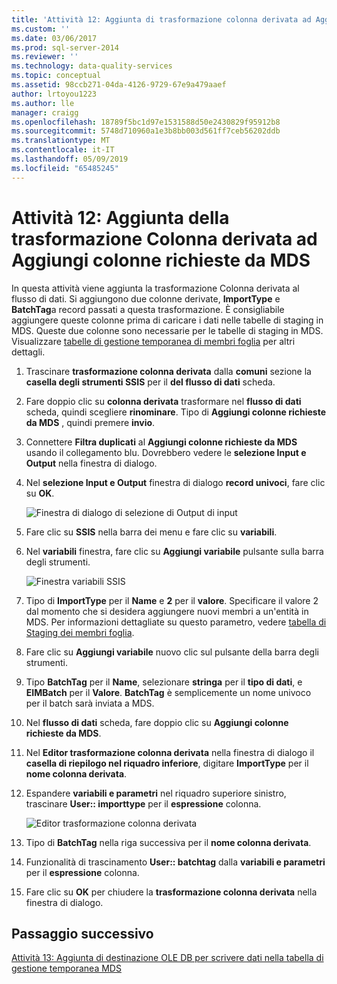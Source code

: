 ```yaml
---
title: 'Attività 12: Aggiunta di trasformazione colonna derivata ad Aggiungi colonne richieste da MDS | Microsoft Docs'
ms.custom: ''
ms.date: 03/06/2017
ms.prod: sql-server-2014
ms.reviewer: ''
ms.technology: data-quality-services
ms.topic: conceptual
ms.assetid: 98ccb271-04da-4126-9729-67e9a479aaef
author: lrtoyou1223
ms.author: lle
manager: craigg
ms.openlocfilehash: 18789f5bc1d97e1531588d50e2430829f95912b8
ms.sourcegitcommit: 5748d710960a1e3b8bb003d561ff7ceb56202ddb
ms.translationtype: MT
ms.contentlocale: it-IT
ms.lasthandoff: 05/09/2019
ms.locfileid: "65485245"
---
```

# <a name="task-12-adding-derived-column-transform-to-add-columns-required-by-mds"></a>Attività 12: Aggiunta della trasformazione Colonna derivata ad Aggiungi colonne richieste da MDS
  In questa attività viene aggiunta la trasformazione Colonna derivata al flusso di dati. Si aggiungono due colonne derivate, **ImportType** e **BatchTag**a record passati a questa trasformazione. È consigliabile aggiungere queste colonne prima di caricare i dati nelle tabelle di staging in MDS. Queste due colonne sono necessarie per le tabelle di staging in MDS. Visualizzare [tabelle di gestione temporanea di membri foglia](../master-data-services/leaf-member-staging-table-master-data-services.md) per altri dettagli.  
  
1.  Trascinare **trasformazione colonna derivata** dalla **comuni** sezione la **casella degli strumenti SSIS** per il **del flusso di dati** scheda.  
  
2.  Fare doppio clic su **colonna derivata** trasformare nel **flusso di dati** scheda, quindi scegliere **rinominare**. Tipo di **Aggiungi colonne richieste da MDS** , quindi premere **invio**.  
  
3.  Connettere **Filtra duplicati** al **Aggiungi colonne richieste da MDS** usando il collegamento blu. Dovrebbero vedere le **selezione Input e Output** nella finestra di dialogo.  
  
4.  Nel **selezione Input e Output** finestra di dialogo **record univoci**, fare clic su **OK**.  
  
     ![Finestra di dialogo di selezione di Output di input](../../2014/tutorials/media/et-addingdcttoaddcolumnsrequiredbymds-01.jpg "Output finestra di dialogo di selezione di Input")  
  
5.  Fare clic su **SSIS** nella barra dei menu e fare clic su **variabili**.  
  
6.  Nel **variabili** finestra, fare clic su **Aggiungi variabile** pulsante sulla barra degli strumenti.  
  
     ![Finestra variabili SSIS](../../2014/tutorials/media/et-addingdcttoaddcolumnsrequiredbymds-02.jpg "finestra variabili SSIS")  
  
7.  Tipo di **ImportType** per il **Name** e **2** per il **valore**. Specificare il valore 2 dal momento che si desidera aggiungere nuovi membri a un'entità in MDS. Per informazioni dettagliate su questo parametro, vedere [tabella di Staging dei membri foglia](../master-data-services/leaf-member-staging-table-master-data-services.md).  
  
8.  Fare clic su **Aggiungi variabile** nuovo clic sul pulsante della barra degli strumenti.  
  
9. Tipo **BatchTag** per il **Name**, selezionare **stringa** per il **tipo di dati**, e **EIMBatch** per il **Valore**. **BatchTag** è semplicemente un nome univoco per il batch sarà inviata a MDS.  
  
10. Nel **flusso di dati** scheda, fare doppio clic su **Aggiungi colonne richieste da MDS**.  
  
11. Nel **Editor trasformazione colonna derivata** nella finestra di dialogo il **casella di riepilogo nel riquadro inferiore**, digitare **ImportType** per il **nome colonna derivata**.  
  
12. Espandere **variabili e parametri** nel riquadro superiore sinistro, trascinare **User:: importtype** per il **espressione** colonna.  
  
     ![Editor trasformazione colonna derivata](../../2014/tutorials/media/et-addingdcttoaddcolumnsrequiredbymds-03.jpg "Editor trasformazione colonna derivata")  
  
13. Tipo di **BatchTag** nella riga successiva per il **nome colonna derivata**.  
  
14. Funzionalità di trascinamento **User:: batchtag** dalla **variabili e parametri** per il **espressione** colonna.  
  
15. Fare clic su **OK** per chiudere la **trasformazione colonna derivata** nella finestra di dialogo.  
  
## <a name="next-step"></a>Passaggio successivo  
 [Attività 13: Aggiunta di destinazione OLE DB per scrivere dati nella tabella di gestione temporanea MDS](../../2014/tutorials/task-13-adding-ole-db-destination-to-write-data-to-mds-staging-table.md)  
  
  
